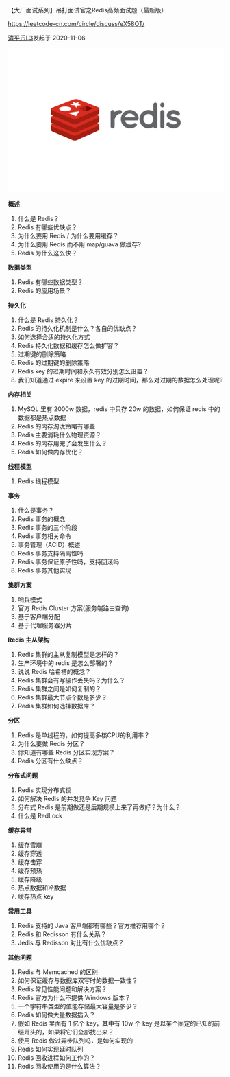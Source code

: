【大厂面试系列】吊打面试官之Redis高频面试题（最新版）

https://leetcode-cn.com/circle/discuss/eX58OT/

[清平乐L3](https://leetcode-cn.com/u/qing-ping-le-k/)发起于 2020-11-06

![image.png](../images/1605410322-LPumYl-image.png)

**概述**

1. 什么是 Redis？
2. Redis 有哪些优缺点？
3. 为什么要用 Redis / 为什么要用缓存？
4. 为什么要用 Redis 而不用 map/guava 做缓存?
5. Redis 为什么这么快？

**数据类型**

1. Redis 有哪些数据类型？
2. Redis 的应用场景？

**持久化**

1. 什么是 Redis 持久化？
2. Redis 的持久化机制是什么？各自的优缺点？
3. 如何选择合适的持久化方式
4. Redis 持久化数据和缓存怎么做扩容？
5. 过期键的删除策略
6. Redis 的过期键的删除策略
7. Redis key 的过期时间和永久有效分别怎么设置？
8. 我们知道通过 expire 来设置 key 的过期时间，那么对过期的数据怎么处理呢?

**内存相关**

1. MySQL 里有 2000w 数据，redis 中只存 20w 的数据，如何保证 redis 中的数据都是热点数据
2. Redis 的内存淘汰策略有哪些
3. Redis 主要消耗什么物理资源？
4. Redis 的内存用完了会发生什么？
5. Redis 如何做内存优化？

**线程模型**

1. Redis 线程模型

**事务**

1. 什么是事务？
2. Redis 事务的概念
3. Redis 事务的三个阶段
4. Redis 事务相关命令
5. 事务管理（ACID）概述
6. Redis 事务支持隔离性吗
7. Redis 事务保证原子性吗，支持回滚吗
8. Redis 事务其他实现

**集群方案**

1. 哨兵模式
2. 官方 Redis Cluster 方案(服务端路由查询)
3. 基于客户端分配
4. 基于代理服务器分片

**Redis 主从架构**

1. Redis 集群的主从复制模型是怎样的？
2. 生产环境中的 redis 是怎么部署的？
3. 说说 Redis 哈希槽的概念？
4. Redis 集群会有写操作丢失吗？为什么？
5. Redis 集群之间是如何复制的？
6. Redis 集群最大节点个数是多少？
7. Redis 集群如何选择数据库？

**分区**

1. Redis 是单线程的，如何提高多核CPU的利用率？
2. 为什么要做 Redis 分区？
3. 你知道有哪些 Redis 分区实现方案？
4. Redis 分区有什么缺点？

**分布式问题**

1. Redis 实现分布式锁
2. 如何解决 Redis 的并发竞争 Key 问题
3. 分布式 Redis 是前期做还是后期规模上来了再做好？为什么？
4. 什么是 RedLock

**缓存异常**

1. 缓存雪崩
2. 缓存穿透
3. 缓存击穿
4. 缓存预热
5. 缓存降级
6. 热点数据和冷数据
7. 缓存热点 key

**常用工具**

1. Redis 支持的 Java 客户端都有哪些？官方推荐用哪个？
2. Redis 和 Redisson 有什么关系？
3. Jedis 与 Redisson 对比有什么优缺点？

**其他问题**

1. Redis 与 Memcached 的区别
2. 如何保证缓存与数据库双写时的数据一致性？
3. Redis 常见性能问题和解决方案？
4. Redis 官方为什么不提供 Windows 版本？
5. 一个字符串类型的值能存储最大容量是多少？
6. Redis 如何做大量数据插入？
7. 假如 Redis 里面有 1 亿个 key，其中有 10w 个 key 是以某个固定的已知的前缀开头的，如果将它们全部找出来？
8. 使用 Redis 做过异步队列吗，是如何实现的
9. Redis 如何实现延时队列
10. Redis 回收进程如何工作的？
11. Redis 回收使用的是什么算法？